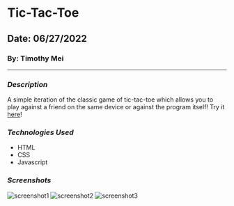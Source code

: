 # Tic-Tac-Toe

## Date: 06/27/2022

### By: Timothy Mei

---

### _Description_

A simple iteration of the classic game of tic-tac-toe which allows you to play against a friend on the same device or against the program itself! Try it [here](https://fire-cobra.surge.sh/index.html)!

### _Technologies Used_

- HTML
- CSS
- Javascript

### _Screenshots_

![screenshot1](https://i.imgur.com/KdFJpJZ.png)
![screenshot2](https://i.imgur.com/RVCd6yt.png)
![screenshot3](https://i.imgur.com/RxnwHM8.png)
